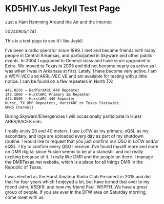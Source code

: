 # KD5HIY.us Jekyll Test Page #
Just a Ham Hamming Around the Air and the Internet

20240805/1741

This is a test page to see if I like Jeykll.

I’ve been a radio operator since 1999. I met and became friends with many people in Central Arkansas, and participated in Skywarn and other public events. In 2004 I upgraded to General class and have since upgraded to Extra. We moved to Texas in 2005 and did not become nearly as active as I was when I was in Arkansas at first. Lately, I have become very active. I am a W5YI-VEC and ARRL-VEC VE and am available for testing with a little notice. I can be found on a few repeaters in North TX:

    442.8250 – BedfordARC 440 Repeater
    147.1000 – HurstARC Primary 2m Repeater
    442.8500 – HurstARC 440 Repeater
    Hurst, TX DMR Repeaters, HurstARC or Texas Statewide.
    GMRS Channels

During Skywarn/Emergencies I will occasionally participate in Hurst ARES/RACES nets.

I really enjoy 20 and 40 meters. I use LoTW as my primary, eQSL as my secondary, and logs are uploaded every day as part of my shutdown routine. I would like to request that you just confirm our QSO in LoTW and/or eQSL. I try to confirm every QSO I receive. I’ve found myself more and more on DMR digital since Fusion seems to be at a standstill and not really exciting because of it. I really like DMR and the people on there. I manage the DMRTexas.net website, which is a place for all things DMR in the Republic of Texas.

I was elected as the Hurst Amateur Radio Club President in 2015 and did that for four years which I enjoyed a lot, but have turned that over to my friend John, K5SKR, and now my friend Paul, W5PFH. We have a great group of people. If you are ever in the DFW area on Saturday morning, come meet with us.

